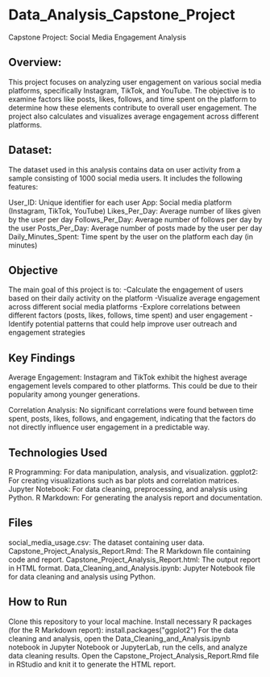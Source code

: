 # Data_Analysis_Capstone_Project
Capstone Project: Social Media Engagement Analysis

## Overview:

This project focuses on analyzing user engagement on various social media platforms, specifically Instagram, TikTok, and YouTube. The objective is to examine factors like posts, likes, follows, and time spent on the platform to determine how these elements contribute to overall user engagement. The project also calculates and visualizes average engagement across different platforms.

## Dataset:

The dataset used in this analysis contains data on user activity from a sample consisting of 1000 social media users. It includes the following features:

User_ID: Unique identifier for each user
App: Social media platform (Instagram, TikTok, YouTube)
Likes_Per_Day: Average number of likes given by the user per day
Follows_Per_Day: Average number of follows per day by the user
Posts_Per_Day: Average number of posts made by the user per day
Daily_Minutes_Spent: Time spent by the user on the platform each day (in minutes)

## Objective

The main goal of this project is to: 
-Calculate the engagement of users based on their daily activity on the platform
-Visualize average engagement across different social media platforms
-Explore correlations between different factors (posts, likes, follows, time spent) and user engagement
-Identify potential patterns that could help improve user outreach and engagement strategies

## Key Findings

Average Engagement: Instagram and TikTok exhibit the highest average engagement levels compared to other platforms. This could be due to their popularity among younger generations.

Correlation Analysis: No significant correlations were found between time spent, posts, likes, follows, and engagement, indicating that the factors do not directly influence user engagement in a predictable way.

## Technologies Used

R Programming: For data manipulation, analysis, and visualization.
ggplot2: For creating visualizations such as bar plots and correlation matrices.
Jupyter Notebook: For data cleaning, preprocessing, and analysis using Python.
R Markdown: For generating the analysis report and documentation.

## Files

social_media_usage.csv: The dataset containing user data.
Capstone_Project_Analysis_Report.Rmd: The R Markdown file containing code and report.
Capstone_Project_Analysis_Report.html: The output report in HTML format.
Data_Cleaning_and_Analysis.ipynb: Jupyter Notebook file for data cleaning and analysis using Python.

## How to Run

Clone this repository to your local machine.
Install necessary R packages (for the R Markdown report):
install.packages("ggplot2")
For the data cleaning and analysis, open the Data_Cleaning_and_Analysis.ipynb notebook in Jupyter Notebook or JupyterLab, run the cells, and analyze data cleaning results. 
Open the Capstone_Project_Analysis_Report.Rmd file in RStudio and knit it to generate the HTML report.
